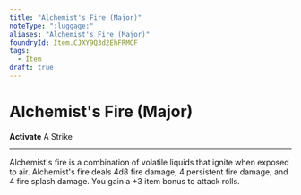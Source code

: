 ```yaml
---
title: "Alchemist's Fire (Major)"
noteType: ":luggage:"
aliases: "Alchemist's Fire (Major)"
foundryId: Item.CJXY9Q3d2EhFRMCF
tags:
  - Item
draft: true
---
```


# Alchemist's Fire (Major)

**Activate** A Strike

* * *

Alchemist's fire is a combination of volatile liquids that ignite when exposed to air. Alchemist's fire deals 4d8 fire damage, 4 persistent fire damage, and 4 fire splash damage. You gain a +3 item bonus to attack rolls.
